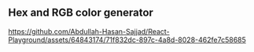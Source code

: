 ## Hex and RGB color generator 



https://github.com/Abdullah-Hasan-Sajjad/React-Playground/assets/64843174/71f832dc-897c-4a8d-8028-462fe7c58685


